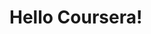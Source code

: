 <!DOCTYPE html>
<html>
<head>
  <title>Hello Coursera! </title>
</head>
<body>
  <h1>Hello Coursera!</h1>
</body>
</html>
